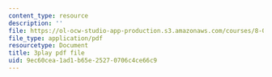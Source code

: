 ```yaml
---
content_type: resource
description: ''
file: https://ol-ocw-studio-app-production.s3.amazonaws.com/courses/8-06-quantum-physics-iii-spring-2018/9ec60cea1ad1b65e25270706c4ce66c9_MtK9rIbdlis.pdf
file_type: application/pdf
resourcetype: Document
title: 3play pdf file
uid: 9ec60cea-1ad1-b65e-2527-0706c4ce66c9
---
```


